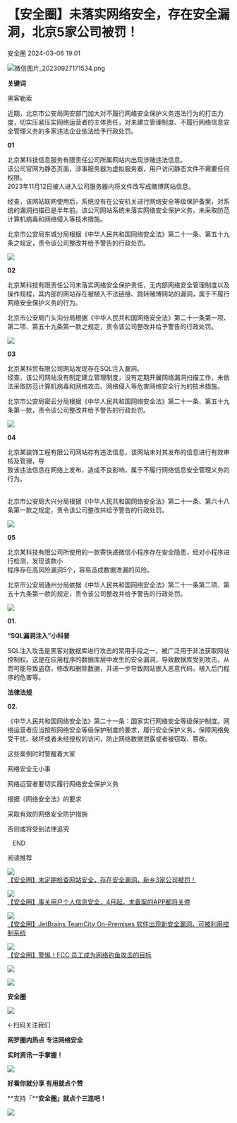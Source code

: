 #  【安全圈】未落实网络安全，存在安全漏洞，北京5家公司被罚！   
 安全圈   2024-03-06 19:01  
  
![](https://mmbiz.qpic.cn/sz_mmbiz_png/aBHpjnrGylgOvEXHviaXu1fO2nLov9bZ055v7s8F6w1DD1I0bx2h3zaOx0Mibd5CngBwwj2nTeEbupw7xpBsx27Q/640?wx_fmt=png&from=appmsg "微信图片_20230927171534.png")  
  
  
**关键词**  
  
  
  
黑客勒索  
  
  
近期，北京市公安局网安部门加大对不履行网络安全保护义务违法行为的打击力度，切实压紧压实网络运营者的主体责任，对未建立管理制度、不履行网络信息安全管理义务的多家违法企业依法给予行政处罚。  
  
  
**01**  
  
北京某科技信息服务有限责任公司所属网站内出现涉赌违法信息。  
该公司官网为静态页面，涉事服务器为虚拟服务器，用户访问静态文件不需要任何权限。  
2023年11月12日被人进入公司服务器内将文件改写成赌博网站信息。  
  
经查，该网站联网使用后，系统没有在公安机关进行网络安全等级保护备案，对系统的漏洞扫描已是半年前。该公司网站系统未落实网络安全保护义务，未采取防范计算机病毒和网络侵入等技术措施。  
  
  
北京市公安局东城分局根据《中华人民共和国网络安全法》第二十一条、第五十九条之规定，责令该公司整改并给予警告的行政处罚。  
  
![](https://mmbiz.qpic.cn/mmbiz_png/bL2iaicTYdZn7Z9T1w7QibEKPdLEZtfxOS5DzUR8icHxXsxiciaNVEkrE8MpkegocurwVAEibkNHk28mCicLGluSbwkiajg/640?wx_fmt=png "")  
  
  
**02**  
  
北京某科技有限责任公司未落实网络安全保护责任，无内部网络安全管理制度以及操作规程，其内部的网站存在被植入不法链接、跳转赌博网站的漏洞，属于不履行网络安全保护义务的行为。  
  
北京市公安局门头沟分局根据《中华人民共和国网络安全法》第二十一条第一项、第二项、第五十九条第一款之规定，责令该公司整改并给予警告的行政处罚。  
  
![](https://mmbiz.qpic.cn/mmbiz_png/bL2iaicTYdZn7Z9T1w7QibEKPdLEZtfxOS5DzUR8icHxXsxiciaNVEkrE8MpkegocurwVAEibkNHk28mCicLGluSbwkiajg/640?wx_fmt=png "")  
  
  
**03**  
  
北京某科贸有限公司网站发现存在SQL注入漏洞。  
经查，该公司网站没有制定建立管理制度，没有定期开展网络漏洞扫描工作，未依法采取防范计算机病毒和网络攻击、网络侵入等危害网络安全行为的技术措施。  
  
北京市公安局密云分局根据《中华人民共和国网络安全法》第二十一条、第五十九条第一款，责令该公司整改并给予警告的行政处罚。  
  
![](https://mmbiz.qpic.cn/mmbiz_png/bL2iaicTYdZn7Z9T1w7QibEKPdLEZtfxOS5DzUR8icHxXsxiciaNVEkrE8MpkegocurwVAEibkNHk28mCicLGluSbwkiajg/640?wx_fmt=png "")  
  
  
**04**  
  
北京某装饰工程有限公司网站存有违法信息，该网站未对其发布的信息进行有效审核及管理，导  
致该违法信息在网络上发布，造成不良影响，属于不履行网络信息安全管理义务的行为。  
         
  
北京市公安局大兴分局根据《中华人民共和国网络安全法》第二十一条、第六十八条第一款之规定，责令该公司整改并给予警告的行政处罚。  
  
![](https://mmbiz.qpic.cn/mmbiz_png/bL2iaicTYdZn7Z9T1w7QibEKPdLEZtfxOS5DzUR8icHxXsxiciaNVEkrE8MpkegocurwVAEibkNHk28mCicLGluSbwkiajg/640?wx_fmt=png "")  
  
  
**05**  
  
北京某科技有限公司所使用的一款寄快递微信小程序存在安全隐患，经对小程序进行检测，发现该款小  
程序存在高风险漏洞5个，容易造成数据泄漏的风险。  
  
北京市公安局通州分局依据《中华人民共和国网络安全法》第二十一条第二项、第五十九条第一款的规定，责令该公司整改并给予警告的行政处罚。  
  
![](https://mmbiz.qpic.cn/mmbiz_png/bL2iaicTYdZn7Z9T1w7QibEKPdLEZtfxOS5DzUR8icHxXsxiciaNVEkrE8MpkegocurwVAEibkNHk28mCicLGluSbwkiajg/640?wx_fmt=png "")  
  
  
  
  
**01.**  
  
**“SQL漏洞注入”小科普**  
  
SQL注入攻击是黑客对数据库进行攻击的常用手段之一，被广泛用于非法获取网站控制权。这是在应用程序的数据库层中发生的安全漏洞，导致数据库受到攻击，从而可能导致盗窃，修改和删除数据，并进一步导致网站嵌入恶意代码，植入后门程序的危害等。  
  
**法律法规**  
  
**02.**  
  
  
《中华人民共和国网络安全法》第二十一条：国家实行网络安全等级保护制度。网络运营者应当按照网络安全等级保护制度的要求，履行安全保护义务，保障网络免受干扰、破坏或者未经授权的访问，防止网络数据泄露或者被窃取、篡改。  
  
这些案例时时警醒着大家  
  
网络安全无小事  
  
网络运营者要切实履行网络安全保护义务  
  
根据《网络安全法》的要求  
  
采取有效的网络安全防护措施  
  
否则或将受到法律追究  
  
  
  
  
   END    
  
  
阅读推荐  
  
  
![](https://mmbiz.qpic.cn/sz_mmbiz_jpg/aBHpjnrGyljhBGRoKHOiaFmDxTetVtV55mFSpDBM9bOC04ribsOQqEkh4B1H4h7qQdbqYIiaibNqicN9YR1aEo4KdDA/640?wx_fmt=jpeg "")  
[【安全圈】未定期检查网站安全，存在安全漏洞，新乡3家公司被罚！](http://mp.weixin.qq.com/s?__biz=MzIzMzE4NDU1OQ==&mid=2652055215&idx=1&sn=e45ee18a9d09d2bc39b20c832f073435&chksm=f36e0aefc41983f9ce0bd8dbac74645cbe295b331dce22419fc5738ae43d80be592682e84127&scene=21#wechat_redirect)  
  
  
  
![](https://mmbiz.qpic.cn/sz_mmbiz_jpg/aBHpjnrGyljhBGRoKHOiaFmDxTetVtV55gKgHia7sH6YsVdAXnZBiaicvtI5NsKIFibjibesxMIKRAV43PkfJWZiciaEqw/640?wx_fmt=jpeg "")  
[【安全圈】事关用户个人信息安全，4月起，未备案的APP都将关停](http://mp.weixin.qq.com/s?__biz=MzIzMzE4NDU1OQ==&mid=2652055215&idx=2&sn=7b75a9e582f16c8f7eec84cd5c99fff4&chksm=f36e0aefc41983f9bf18db08c48b0c1567bb069ad56c091b4c57f18e501033542051884410aa&scene=21#wechat_redirect)  
  
  
  
![](https://mmbiz.qpic.cn/sz_mmbiz_png/aBHpjnrGyljhBGRoKHOiaFmDxTetVtV55sgyKXB3Sbia4IVJoGcFGaKc5B4wTayQEjJV9G5Hy45QjiberSPpgKZJQ/640?wx_fmt=png&from=appmsg "")  
[【安全圈】JetBrains TeamCity On-Premises 软件出现新安全漏洞，可被利用控制系统](http://mp.weixin.qq.com/s?__biz=MzIzMzE4NDU1OQ==&mid=2652050429&idx=3&sn=10977220dc76e15b8fafa101c38f5b40&chksm=f36e3fbdc419b6aba444bb65f501ef07823468560d29ec449895924d1b5d68afdd6f32a5ead8&scene=21#wechat_redirect)  
  
  
  
![](https://mmbiz.qpic.cn/sz_mmbiz_jpg/aBHpjnrGyljhBGRoKHOiaFmDxTetVtV55cMFgBEgOn5rmq6j23Zvpeof7hErZJwvvw4NUlTm2dw3clb8Z4jzfHw/640?wx_fmt=jpeg "")  
[【安全圈】警惕！FCC 员工成为网络钓鱼攻击的目标](http://mp.weixin.qq.com/s?__biz=MzIzMzE4NDU1OQ==&mid=2652055215&idx=4&sn=3dbc1af627e941ea0067e67bc971bad2&chksm=f36e0aefc41983f9b39233a73c7e82e3b4ac0d234c606b03eace53d2028c1b309f094adc42c6&scene=21#wechat_redirect)  
  
  
  
![](https://mmbiz.qpic.cn/mmbiz_gif/aBHpjnrGylgeVsVlL5y1RPJfUdozNyCEft6M27yliapIdNjlcdMaZ4UR4XxnQprGlCg8NH2Hz5Oib5aPIOiaqUicDQ/640?wx_fmt=gif "")  
  
  
  
![](https://mmbiz.qpic.cn/mmbiz_png/aBHpjnrGylgeVsVlL5y1RPJfUdozNyCEDQIyPYpjfp0XDaaKjeaU6YdFae1iagIvFmFb4djeiahnUy2jBnxkMbaw/640?wx_fmt=png "")  
  
**安全圈**  
  
![](https://mmbiz.qpic.cn/mmbiz_gif/aBHpjnrGylgeVsVlL5y1RPJfUdozNyCEft6M27yliapIdNjlcdMaZ4UR4XxnQprGlCg8NH2Hz5Oib5aPIOiaqUicDQ/640?wx_fmt=gif "")  
  
  
←扫码关注我们  
  
**网罗圈内热点 专注网络安全**  
  
**实时资讯一手掌握！**  
  
  
![](https://mmbiz.qpic.cn/mmbiz_gif/aBHpjnrGylgeVsVlL5y1RPJfUdozNyCE3vpzhuku5s1qibibQjHnY68iciaIGB4zYw1Zbl05GQ3H4hadeLdBpQ9wEA/640?wx_fmt=gif "")  
  
**好看你就分享 有用就点个赞**  
  
**支持「****安全圈」就点个三连吧！**  
  
![](https://mmbiz.qpic.cn/mmbiz_gif/aBHpjnrGylgeVsVlL5y1RPJfUdozNyCE3vpzhuku5s1qibibQjHnY68iciaIGB4zYw1Zbl05GQ3H4hadeLdBpQ9wEA/640?wx_fmt=gif "")  
  
  

